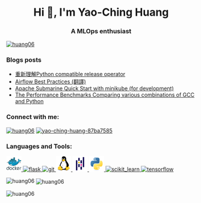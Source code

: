 <h1 align="center">Hi 👋, I'm Yao-Ching Huang</h1>
<h3 align="center">A MLOps enthusiast</h3>

<p align="left"> <a href="https://github.com/ryo-ma/github-profile-trophy"><img src="https://github-profile-trophy.vercel.app/?username=huang06" alt="huang06" /></a> </p>

### Blogs posts
<!-- BLOG-POST-LIST:START -->
- [重新理解Python compatible release operator](https://dev.to/huang06/zhong-xin-li-jie-python-compatible-release-operator-39o0)
- [Airflow Best Practices &lpar;翻譯&rpar;](https://dev.to/huang06/airflow-best-practices-fan-yi--25pl)
- [Apache Submarine Quick Start with minikube &lpar;for development&rpar;](https://dev.to/huang06/running-apache-submarine-with-minikube-3dp2)
- [The Performance Benchmarks Comparing various combinations of GCC and Python](https://dev.to/huang06/the-performance-benchmarks-comparing-various-combinations-of-gcc-and-python-3lco)
<!-- BLOG-POST-LIST:END -->

<h3 align="left">Connect with me:</h3>
<p align="left">
<a href="https://dev.to/huang06" target="blank"><img align="center" src="https://raw.githubusercontent.com/rahuldkjain/github-profile-readme-generator/master/src/images/icons/Social/devto.svg" alt="huang06" height="30" width="40" /></a>
<a href="https://linkedin.com/in/yao-ching-huang-87ba7585" target="blank"><img align="center" src="https://raw.githubusercontent.com/rahuldkjain/github-profile-readme-generator/master/src/images/icons/Social/linked-in-alt.svg" alt="yao-ching-huang-87ba7585" height="30" width="40" /></a>
</p>

<h3 align="left">Languages and Tools:</h3>
<p align="left"> <a href="https://www.docker.com/" target="_blank" rel="noreferrer"> <img src="https://raw.githubusercontent.com/devicons/devicon/master/icons/docker/docker-original-wordmark.svg" alt="docker" width="40" height="40"/> </a> <a href="https://flask.palletsprojects.com/" target="_blank" rel="noreferrer"> <img src="https://www.vectorlogo.zone/logos/pocoo_flask/pocoo_flask-icon.svg" alt="flask" width="40" height="40"/> </a> <a href="https://git-scm.com/" target="_blank" rel="noreferrer"> <img src="https://www.vectorlogo.zone/logos/git-scm/git-scm-icon.svg" alt="git" width="40" height="40"/> </a> <a href="https://www.linux.org/" target="_blank" rel="noreferrer"> <img src="https://raw.githubusercontent.com/devicons/devicon/master/icons/linux/linux-original.svg" alt="linux" width="40" height="40"/> </a> <a href="https://pandas.pydata.org/" target="_blank" rel="noreferrer"> <img src="https://raw.githubusercontent.com/devicons/devicon/2ae2a900d2f041da66e950e4d48052658d850630/icons/pandas/pandas-original.svg" alt="pandas" width="40" height="40"/> </a> <a href="https://www.python.org" target="_blank" rel="noreferrer"> <img src="https://raw.githubusercontent.com/devicons/devicon/master/icons/python/python-original.svg" alt="python" width="40" height="40"/> </a> <a href="https://scikit-learn.org/" target="_blank" rel="noreferrer"> <img src="https://upload.wikimedia.org/wikipedia/commons/0/05/Scikit_learn_logo_small.svg" alt="scikit_learn" width="40" height="40"/> </a> <a href="https://www.tensorflow.org" target="_blank" rel="noreferrer"> <img src="https://www.vectorlogo.zone/logos/tensorflow/tensorflow-icon.svg" alt="tensorflow" width="40" height="40"/> </a> </p>

<p><img align="left" src="https://github-readme-stats.vercel.app/api/top-langs?username=huang06&show_icons=true&locale=en&layout=compact" alt="huang06" /></p>

<p>&nbsp;<img align="center" src="https://github-readme-stats.vercel.app/api?username=huang06&show_icons=true&locale=en" alt="huang06" /></p>

<p><img align="center" src="https://github-readme-streak-stats.herokuapp.com/?user=huang06&" alt="huang06" /></p>
